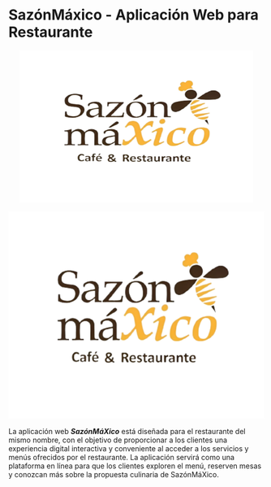 # SazónMáxico - Aplicación Web para Restaurante

<p align="center"><img width="460" height="300" src="/img/logo.svg"></p>

![Texto alternativo](img/logo.svg)

La aplicación web ***SazónMáXico*** está diseñada para el restaurante del mismo nombre, con el objetivo de proporcionar a los clientes una experiencia digital interactiva y conveniente al acceder a los servicios y menús ofrecidos por el restaurante. La aplicación servirá como una plataforma en línea para que los clientes exploren el menú, reserven mesas y conozcan más sobre la propuesta culinaria de SazónMáXico.
